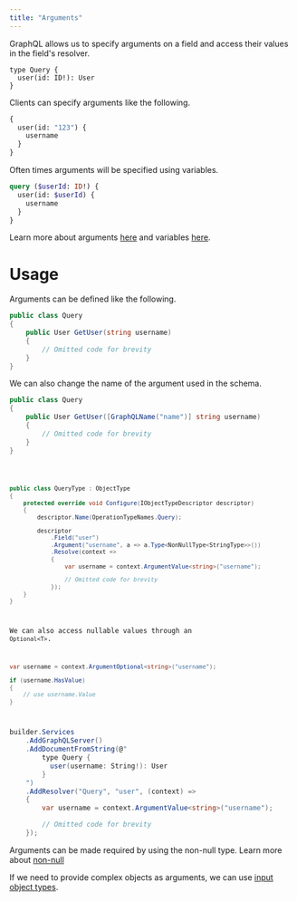 ```yaml
---
title: "Arguments"
---
```


GraphQL allows us to specify arguments on a field and access their values in the field's resolver.

```sdl
type Query {
  user(id: ID!): User
}
```

Clients can specify arguments like the following.

```graphql
{
  user(id: "123") {
    username
  }
}
```

Often times arguments will be specified using variables.

```graphql
query ($userId: ID!) {
  user(id: $userId) {
    username
  }
}
```

Learn more about arguments [here](https://graphql.org/learn/schema/#arguments) and variables [here](https://graphql.org/learn/queries/#variables).

# Usage

Arguments can be defined like the following.

<ExampleTabs>
<Implementation>

```csharp
public class Query
{
    public User GetUser(string username)
    {
        // Omitted code for brevity
    }
}
```

We can also change the name of the argument used in the schema.

```csharp
public class Query
{
    public User GetUser([GraphQLName("name")] string username)
    {
        // Omitted code for brevity
    }
}
```

</Implementation>
<Code>

```csharp
public class QueryType : ObjectType
{
    protected override void Configure(IObjectTypeDescriptor descriptor)
    {
        descriptor.Name(OperationTypeNames.Query);

        descriptor
            .Field("user")
            .Argument("username", a => a.Type<NonNullType<StringType>>())
            .Resolve(context =>
            {
                var username = context.ArgumentValue<string>("username");

                // Omitted code for brevity
            });
    }
}
```

We can also access nullable values through an `Optional<T>`.

```csharp
var username = context.ArgumentOptional<string>("username");

if (username.HasValue)
{
    // use username.Value
}
```

</Code>
<Schema>

```csharp
builder.Services
    .AddGraphQLServer()
    .AddDocumentFromString(@"
        type Query {
          user(username: String!): User
        }
    ")
    .AddResolver("Query", "user", (context) =>
    {
        var username = context.ArgumentValue<string>("username");

        // Omitted code for brevity
    });
```

</Schema>
</ExampleTabs>

Arguments can be made required by using the non-null type. Learn more about [non-null](/docs/hotchocolate/v15/defining-a-schema/non-null)

If we need to provide complex objects as arguments, we can use [input object types](/docs/hotchocolate/v15/defining-a-schema/input-object-types).
